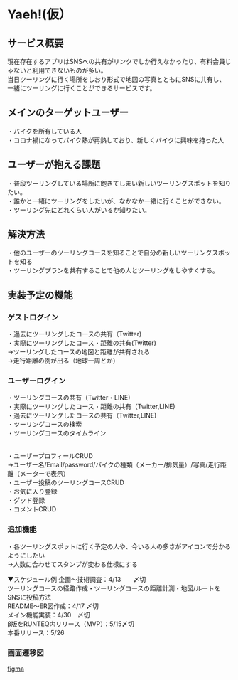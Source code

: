 # Yaeh!(仮）
## サービス概要
現在存在するアプリはSNSへの共有がリンクでしか行えなかったり、有料会員じゃないと利用できないものが多い。
<br>当日ツーリングに行く場所をしおり形式で地図の写真とともにSNSに共有し、一緒にツーリングに行くことができるサービスです。

## メインのターゲットユーザー
・バイクを所有している人
<br>・コロナ禍になってバイク熱が再熱しており、新しくバイクに興味を持った人

## ユーザーが抱える課題
・普段ツーリングしている場所に飽きてしまい新しいツーリングスポットを知りたい。
<br>・誰かと一緒にツーリングをしたいが、なかなか一緒に行くことができない。
<br>・ツーリング先にどれくらい人がいるか知りたい。

## 解決方法
・他のユーザーのツーリングコースを知ることで自分の新しいツーリングスポットを知る
<br>・ツーリングプランを共有することで他の人とツーリングをしやすくする。

## 実装予定の機能
### ゲストログイン
・過去にツーリングしたコースの共有（Twitter)
<br>・実際にツーリングしたコース・距離の共有(Twitter)
<br>→ツーリングしたコースの地図と距離が共有される
<br>→走行距離の例が出る（地球一周とか）

### ユーザーログイン
・ツーリングコースの共有（Twitter・LINE)
<br>・実際にツーリングしたコース・距離の共有（Twitter,LINE)
<br>・過去にツーリングしたコースの共有（Twitter,LINE)
<br>・ツーリングコースの検索
<br>・ツーリングコースのタイムライン

<br>・ユーザープロフィールCRUD
<br>→ユーザー名/Email/password/バイクの種類（メーカー/排気量）/写真/走行距離（メーターで表示）
<br>・ユーザー投稿のツーリングコースCRUD
<br>・お気に入り登録
<br>・グッド登録
<br>・コメントCRUD

### 追加機能
・各ツーリングスポットに行く予定の人や、今いる人の多さがアイコンで分かるようにしたい
<br>→人数に合わせてスタンプが変わる仕様にする


▼スケジュール例
企画〜技術調査：4/13　　〆切
<br>ツーリングコースの経路作成・ツーリングコースの距離計測・地図/ルートをSNSに投稿方法
<br>README〜ER図作成：4/17 〆切
<br>メイン機能実装：4/30　〆切
<br>β版をRUNTEQ内リリース（MVP）：5/15〆切
<br>本番リリース：5/26

### 画面遷移図
[figma](https://www.figma.com/file/Ei8L4672G1G0IP8oYFVh88/Yaeh!?node-id=0%3A1)
